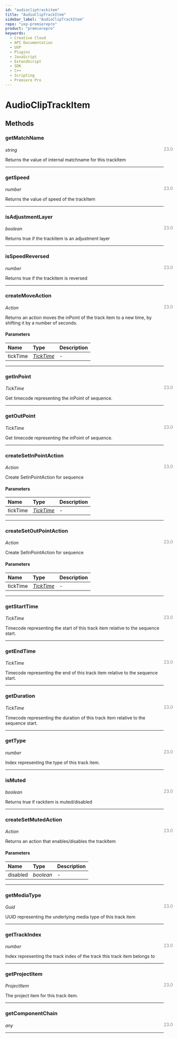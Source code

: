 ```yaml
---
id: "audiocliptrackitem"
title: "AudioClipTrackItem"
sidebar_label: "AudioClipTrackItem"
repo: "uxp-premierepro"
product: "premierepro"
keywords:
  - Creative Cloud
  - API Documentation
  - UXP
  - Plugins
  - JavaScript
  - ExtendScript
  - SDK
  - C++
  - Scripting
  - Premiere Pro
---
```


# AudioClipTrackItem  

## Methods

### getMatchName

<span class="minversion" style="display: block; margin-bottom: -1em; margin-left: 36em; float:left; opacity:0.5;">23.0</span>

*string*
  
Returns the value of internal matchname for this trackItem

___

### getSpeed

<span class="minversion" style="display: block; margin-bottom: -1em; margin-left: 36em; float:left; opacity:0.5;">23.0</span>

*number*
  
Returns the value of speed of the trackItem

___

### isAdjustmentLayer

<span class="minversion" style="display: block; margin-bottom: -1em; margin-left: 36em; float:left; opacity:0.5;">23.0</span>

*boolean*
  
Returns true if the trackitem is an adjustment layer

___

### isSpeedReversed

<span class="minversion" style="display: block; margin-bottom: -1em; margin-left: 36em; float:left; opacity:0.5;">23.0</span>

*number*
  
Returns true if the trackitem is reversed

___

### createMoveAction

<span class="minversion" style="display: block; margin-bottom: -1em; margin-left: 36em; float:left; opacity:0.5;">23.0</span>

*Action*
  
Returns an action moves the inPoint of the track item to a new time, by shifting it by a number of seconds.

#### Parameters

| Name | Type | Description |
| :------ | :------ | :------ |
| tickTime | [*TickTime*](/ppro_reference/classes/ticktime/) | - |

___

### getInPoint

<span class="minversion" style="display: block; margin-bottom: -1em; margin-left: 36em; float:left; opacity:0.5;">23.0</span>

*TickTime*
  
Get timecode representing the inPoint of sequence.

___

### getOutPoint

<span class="minversion" style="display: block; margin-bottom: -1em; margin-left: 36em; float:left; opacity:0.5;">23.0</span>

*TickTime*
  
Get timecode representing the inPoint of sequence.

___

### createSetInPointAction

<span class="minversion" style="display: block; margin-bottom: -1em; margin-left: 36em; float:left; opacity:0.5;">23.0</span>

*Action*
  
Create SetInPointAction for sequence

#### Parameters

| Name | Type | Description |
| :------ | :------ | :------ |
| tickTime | [*TickTime*](/ppro_reference/classes/ticktime/) | - |

___

### createSetOutPointAction

<span class="minversion" style="display: block; margin-bottom: -1em; margin-left: 36em; float:left; opacity:0.5;">23.0</span>

*Action*
  
Create SetInPointAction for sequence

#### Parameters

| Name | Type | Description |
| :------ | :------ | :------ |
| tickTime | [*TickTime*](/ppro_reference/classes/ticktime/) | - |

___

### getStartTime

<span class="minversion" style="display: block; margin-bottom: -1em; margin-left: 36em; float:left; opacity:0.5;">23.0</span>

*TickTime*
  
Timecode representing the start of this track item relative to the sequence start.

___

### getEndTime

<span class="minversion" style="display: block; margin-bottom: -1em; margin-left: 36em; float:left; opacity:0.5;">23.0</span>

*TickTime*
  
Timecode representing the end of this track item relative to the sequence start.

___

### getDuration

<span class="minversion" style="display: block; margin-bottom: -1em; margin-left: 36em; float:left; opacity:0.5;">23.0</span>

*TickTime*
  
Timecode representing the duration of this track item relative to the sequence start.

___

### getType

<span class="minversion" style="display: block; margin-bottom: -1em; margin-left: 36em; float:left; opacity:0.5;">23.0</span>

*number*
  
Index representing the type of this track item.

___

### isMuted

<span class="minversion" style="display: block; margin-bottom: -1em; margin-left: 36em; float:left; opacity:0.5;">23.0</span>

*boolean*
  
Returns true if rackitem is muted/disabled

___

### createSetMutedAction

<span class="minversion" style="display: block; margin-bottom: -1em; margin-left: 36em; float:left; opacity:0.5;">23.0</span>

*Action*

Returns an action that enables/disables the trackItem 

#### Parameters

| Name | Type | Description |
| :------ | :------ | :------ |
| disabled | *boolean* | - |

___

### getMediaType

<span class="minversion" style="display: block; margin-bottom: -1em; margin-left: 36em; float:left; opacity:0.5;">23.0</span>

*Guid*
  
UUID representing the underlying media type of this track item

___

### getTrackIndex

<span class="minversion" style="display: block; margin-bottom: -1em; margin-left: 36em; float:left; opacity:0.5;">23.0</span>

*number*
  
Index representing the track index of the track this track item belongs to

___

### getProjectItem

<span class="minversion" style="display: block; margin-bottom: -1em; margin-left: 36em; float:left; opacity:0.5;">23.0</span>

*ProjectItem*
  
The project item for this track item.

___

### getComponentChain

<span class="minversion" style="display: block; margin-bottom: -1em; margin-left: 36em; float:left; opacity:0.5;">23.0</span>

*any*

___
